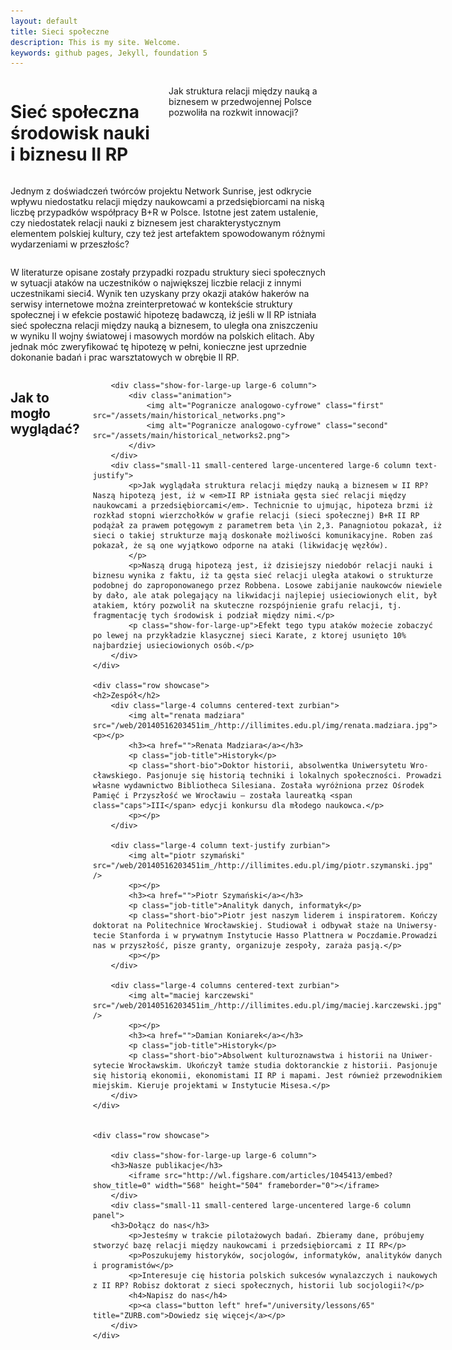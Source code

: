 ```yaml
---
layout: default
title: Sieci społeczne
description: This is my site. Welcome.
keywords: github pages, Jekyll, foundation 5
---
```



<div id="drugarp">
	<!--- https://www.flickr.com/photos/gsfc/4398656115 -->
	<div class="row large-collapse valign-middle" >
		<div class="small-11 large-12 columns" >
			<h1>Sieć społeczna środowisk nauki i biznesu II RP</h1>
			<p>Jak struktura relacji między nauką a biznesem w przedwojennej Polsce pozwoliła na rozkwit innowacji?</p>
		</div>
	</div>
</div>

<div class="columns small-10 small-centered large-10 large-centered">
	<div class="row showcase">
		<div class="text-justify large-6 column">
			<p>Jednym z doświadczeń twórców projektu Network Sunrise, jest odkrycie wpływu niedostatku relacji między naukowcami a przedsiębiorcami na niską liczbę przypadków współpracy B+R w Polsce. Istotne jest zatem ustalenie, czy niedostatek relacji nauki z biznesem jest charakterystycznym elementem polskiej kultury, czy też jest artefaktem spowodowanym różnymi wydarzeniami w przeszłośc?</p>
		</div>
		<div class="text-justify large-6 column">
			<p>W literaturze opisane zostały przypadki rozpadu struktury sieci społecznych w sytuacji ataków na uczestników o największej liczbie relacji z innymi uczestnikami sieci4. Wynik ten uzyskany przy okazji ataków hakerów na serwisy internetowe można zreinterpretować w kontekście struktury społecznej i w efekcie postawić hipotezę badawczą, iż jeśli w II RP istniała sieć społeczna relacji między nauką a biznesem, to uległa ona zniszczeniu w wyniku II wojny światowej i masowych mordów na polskich elitach. Aby jednak móc zweryfikować tę hipotezę w pełni, konieczne jest uprzednie dokonanie badań i prac warsztatowych w obrębie II RP. </p>
		</div>
	</div>
</div>

<div class="columns small-10 small-centered large-10 large-centered">
<h2>Jak to mogło wyglądać?</h2>
	<div class="row showcase">
		
		<div class="show-for-large-up large-6 column">
			<div class="animation">
				<img alt="Pogranicze analogowo-cyfrowe" class="first" src="/assets/main/historical_networks.png">
				<img alt="Pogranicze analogowo-cyfrowe" class="second" src="/assets/main/historical_networks2.png">
			</div>
		</div>
		<div class="small-11 small-centered large-uncentered large-6 column text-justify">
			<p>Jak wyglądała struktura relacji między nauką a biznesem w II RP? Naszą hipotezą jest, iż w <em>II RP istniała gęsta sieć relacji między naukowcami a przedsiębiorcami</em>. Technicnie to ujmując, hipoteza brzmi iż rozkład stopni wierzchołków w grafie relacji (sieci społecznej) B+R II RP podążał za prawem potęgowym z parametrem beta \in 2,3. Panagniotou pokazał, iż sieci o takiej strukturze mają doskonałe możliwości komunikacyjne. Roben zaś pokazał, że są one wyjątkowo odporne na ataki (likwidację węzłów).
			</p>
			<p>Naszą drugą hipotezą jest, iż dzisiejszy niedobór relacji nauki i biznesu wynika z faktu, iż ta gęsta sieć relacji uległa atakowi o strukturze podobnej do zaproponowanego przez Robbena. Losowe zabijanie naukowców niewiele by dało, ale atak polegający na likwidacji najlepiej usieciowionych elit, był atakiem, który pozwolił na skuteczne rozspójnienie grafu relacji, tj. fragmentację tych środowisk i podział między nimi.</p>
			<p class="show-for-large-up">Efekt tego typu ataków możecie zobaczyć po lewej na przykładzie klasycznej sieci Karate, z ktorej usunięto 10% najbardziej usieciowionych osób.</p>
		</div>
	</div>

	<div class="row showcase">
	<h2>Zespół</h2>
		<div class="large-4 columns centered-text zurbian">
			<img alt="renata madziara" src="/web/20140516203451im_/http://illimites.edu.pl/img/renata.madziara.jpg"><p></p>
			<h3><a href="">Renata Madziara</a></h3>
			<p class="job-title">Histo­ryk</p>
			<p class="short-bio">Dok­tor histo­rii, absol­wentka Uni­wer­sy­tetu Wro­cław­skiego. Pasjo­nuje się histo­rią tech­niki i lokal­nych spo­łecz­no­ści. Pro­wa­dzi wła­sne wydaw­nic­two Biblio­theca Sile­siana. Została wyróż­niona przez Ośro­dek Pamięć i Przy­szłość we Wro­cła­wiu – została lau­re­atką <span class="caps">III</span> edy­cji kon­kursu dla mło­dego naukowca.</p>
			<p></p>
		</div>

		<div class="large-4 column text-justify zurbian">
			<img alt="piotr szymański" src="/web/20140516203451im_/http://illimites.edu.pl/img/piotr.szymanski.jpg" />
			<p></p>
			<h3><a href="">Piotr Szy­mań­ski</a></h3>
			<p class="job-title">Analityk danych, informatyk</p>
			<p class="short-bio">Piotr jest naszym lide­rem i inspi­ra­to­rem. Koń­czy dok­to­rat na Poli­tech­nice Wro­cław­skiej. Stu­dio­wał i odby­wał staże na Uni­wer­sy­te­cie Stan­forda i w pry­wat­nym Insty­tu­cie Hasso Plat­t­nera w Pocz­da­mie.Pro­wa­dzi nas w przy­szłość, pisze granty, orga­ni­zuje zespoły, zaraża pasją.</p>
			<p></p>
		</div>
	
		<div class="large-4 columns centered-text zurbian">
			<img alt="maciej karczewski" src="/web/20140516203451im_/http://illimites.edu.pl/img/maciej.karczewski.jpg" />
			<p></p>
			<h3><a href="">Damian Koniarek</a></h3>
			<p class="job-title">Historyk</p>
			<p class="short-bio">Absolwent kulturoznawstwa i histo­rii na Uni­wer­sy­tecie Wro­cław­skim. Ukończył tamże studia doktoranckie z historii. Pasjo­nuje się histo­rią ekonomii, ekonomistami II RP i mapami. Jest również przewodnikiem miejskim. Kieruje projektami w Instytucie Misesa.</p>
		</div>
	</div>


	<div class="row showcase">
		
		<div class="show-for-large-up large-6 column">
		<h3>Nasze publikacje</h3>
			<iframe src="http://wl.figshare.com/articles/1045413/embed?show_title=0" width="568" height="504" frameborder="0"></iframe>
		</div>
		<div class="small-11 small-centered large-uncentered large-6 column panel">
		<h3>Dołącz do nas</h3>
			<p>Jesteśmy w trakcie pilotażowych badań. Zbieramy dane, próbujemy stworzyć bazę relacji między naukowcami i przedsiębiorcami z II RP</p>
			<p>Poszukujemy historyków, socjologów, informatyków, analityków danych i programistów</p>
			<p>Interesuje cię historia polskich sukcesów wynalazczych i naukowych z II RP? Robisz doktorat z sieci społecznych, historii lub socjologii?</p>
			<h4>Napisz do nas</h4>
			<p><a class="button left" href="/university/lessons/65" title="ZURB.com">Dowiedz się więcej</a></p>
		</div>
	</div>
</div>
